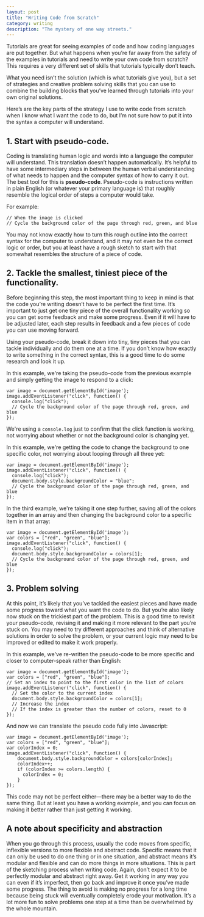 ```yaml
---
layout: post
title: "Writing Code from Scratch"
category: writing
description: "The mystery of one way streets."
---
```


Tutorials are great for seeing examples of code and how coding languages are put together. But what happens when you’re far away from the safety of the examples in tutorials and need to write your own code from scratch? This requires a very different set of skills that tutorials typically don’t teach.

What you need isn’t the solution (which is what tutorials give you), but a set of strategies and creative problem solving skills that you can use to combine the building blocks that you’ve learned through tutorials into your own original solutions.

Here’s are the key parts of the strategy I use to write code from scratch when I know what I want the code to do, but I’m not sure how to put it into the syntax a computer will understand.

## 1. Start with pseudo-code.

Coding is translating human logic and words into a language the computer will understand. This translation doesn’t happen automatically. It’s helpful to have some intermediary steps in between the human verbal understanding of what needs to happen and the computer syntax of how to carry it out. The best tool for this is **pseudo-code**. Pseudo-code is instructions written in plain English (or whatever your primary language is) that roughly resemble the logical order of steps a computer would take.

For example:

```
// When the image is clicked
// Cycle the background color of the page through red, green, and blue
```

You may not know exactly how to turn this rough outline into the correct syntax for the computer to understand, and it may not even be the correct logic or order, but you at least have a rough sketch to start with that somewhat resembles the structure of a piece of code.

## 2. Tackle the smallest, tiniest piece of the functionality.

Before beginning this step, the most important thing to keep in mind is that the code you’re writing doesn’t have to be perfect the first time. It’s important to just get one tiny piece of the overall functionality working so you can get some feedback and make some progress. Even if it will have to be adjusted later, each step results in feedback and a few pieces of code you can use moving forward.

Using your pseudo-code, break it down into tiny, tiny pieces that you can tackle individually and do them one at a time. If you don’t know how exactly to write something in the correct syntax, this is a good time to do some research and look it up.

In this example, we're taking the pseudo-code from the previous example and simply getting the image to respond to a click:

```
var image = document.getElementById('image');
image.addEventListener("click", function() {
  console.log("click");
  // Cycle the background color of the page through red, green, and blue
});
```

We're using a `console.log` just to confirm that the click function is working, not worrying about whether or not the background color is changing yet.

In this example, we're getting the code to change the background to one specific color, not worrying about looping through all three yet:

```
var image = document.getElementById('image');
image.addEventListener("click", function() {
  console.log("click");
  document.body.style.backgroundColor = "blue";
  // Cycle the background color of the page through red, green, and blue
});
```

In the third example, we're taking it one step further, saving all of the colors together in an array and then changing the background color to a specific item in that array:

```
var image = document.getElementById('image');
var colors = ["red", "green", "blue"];
image.addEventListener("click", function() {
  console.log("click");
  document.body.style.backgroundColor = colors[1];
  // Cycle the background color of the page through red, green, and blue
});
```


## 3. Problem solving

At this point, it’s likely that you’ve tackled the easiest pieces and have made some progress toward what you want the code to do. But you’re also likely now stuck on the trickiest part of the problem. This is a good time to revisit your pseudo-code, revising it and making it more relevant to the part you’re stuck on. You may need to try different approaches and think of alternative solutions in order to solve the problem, or your current logic may need to be improved or edited to make it work properly.

In this example, we've re-written the pseudo-code to be more specific and closer to computer-speak rather than English:

```
var image = document.getElementById('image');
var colors = ["red", "green", "blue"];
// Set an index to point to the first color in the list of colors
image.addEventListener("click", function() {
  // Set the color to the current index
  document.body.style.backgroundColor = colors[1];
  // Increase the index
  // If the index is greater than the number of colors, reset to 0
});
```

And now we can translate the pseudo code fully into Javascript:

```
var image = document.getElementById('image');
var colors = ["red", "green", "blue"];
var colorIndex = 0;
image.addEventListener("click", function() {
    document.body.style.backgroundColor = colors[colorIndex];
    colorIndex++;
    if (colorIndex >= colors.length) {
      colorIndex = 0;
    }
});
```

This code may not be perfect either—there may be a better way to do the same thing. But at least you have a working example, and you can focus on making it better rather than just getting it working.

## A note about specificity and abstraction

When you go through this process, usually the code moves from specific, inflexible versions to more flexible and abstract code. Specific means that it can only be used to do one thing or in one situation, and abstract means it’s modular and flexible and can do more things in more situations. This is part of the sketching process when writing code. Again, don’t expect it to be perfectly modular and abstract right away. Get it working in any way you can even if it’s imperfect, then go back and improve it once you’ve made some progress. The thing to avoid is making no progress for a long time because being stuck will eventually completely erode your motivation. It’s a lot more fun to solve problems one step at a time than be overwhelmed by the whole mountain.
